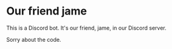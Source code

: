 # Our friend jame

This is a Discord bot. It's our friend, jame, in our Discord server.

Sorry about the code.